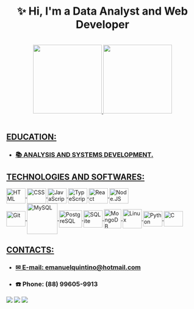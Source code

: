 <h1 align="center">✨ Hi, I'm a Data Analyst and Web Developer </h1>

<br>

<div align="center">
  <a href="https://github.com/EmanuelQuintino">
  <img height="180em" 
    src="https://github-readme-stats.vercel.app/api?username=EmanuelQuintino&show_icons=true&theme=dark&include_all_commits=true&count_private=true"/>
  <img height="180em"
    src="https://github-readme-stats.vercel.app/api/top-langs/?username=EmanuelQuintino&layout=compact&langs_count=6&theme=dark"/>
</div>
  
<br>
  
## EDUCATION:
- ### 📚 ANALYSIS AND SYSTEMS DEVELOPMENT.

##
  
## TECHNOLOGIES AND SOFTWARES:
  
<div style="display: inline_block">
  <img align="center" alt="HTML" title="HTML" height="40" width="50" src="https://cdn.jsdelivr.net/gh/devicons/devicon/icons/html5/html5-original.svg">
  <img align="center" alt="CSS" title="CSS" height="40" width="50" src="https://cdn.jsdelivr.net/gh/devicons/devicon/icons/css3/css3-original.svg">
  <img align="center" alt="JavaScript" title="JavaScript" height="40" width="50" src="https://cdn.jsdelivr.net/gh/devicons/devicon/icons/javascript/javascript-original.svg">
  <img align="center" alt="TypeScript" title="TypeScript" height="40" width="50" src="https://cdn.jsdelivr.net/gh/devicons/devicon/icons/typescript/typescript-original.svg" />        
  <img align="center" alt="React" title="React" height="40" width="50" src="https://cdn.jsdelivr.net/gh/devicons/devicon/icons/react/react-original.svg">
  <img align="center" alt="Node.JS" title="Node.JS" height="40" width="50" src="https://cdn.jsdelivr.net/gh/devicons/devicon/icons/nodejs/nodejs-original.svg"/>
</div>
  
<div style="display: inline_block">
  <img align="center" alt="Git" title="Git" height="40" width="50" src="https://cdn.jsdelivr.net/gh/devicons/devicon/icons/git/git-original.svg"/>                     <img align="center" alt="MySQL" title="MySQL" height="80" width="80" src="https://cdn.jsdelivr.net/gh/devicons/devicon/icons/mysql/mysql-original-wordmark.svg">
  <img align="center" alt="PostgreSQL" title="PostgreSQL" height="45" width="60" src="https://cdn.jsdelivr.net/gh/devicons/devicon/icons/postgresql/postgresql-original.svg" />
  <img align="center" alt="SQLite" title="SQLite" height="45" width="50" src="https://cdn.jsdelivr.net/gh/devicons/devicon/icons/sqlite/sqlite-original.svg" />
  <img align="center" alt="MongoDB" title="MongoDB" height="50" width="45" src="https://cdn.jsdelivr.net/gh/devicons/devicon/icons/mongodb/mongodb-original.svg" />   
  <img align="center" alt="Linux" title="Linux" height="50" width="50" src="https://cdn.jsdelivr.net/gh/devicons/devicon/icons/linux/linux-original.svg" />
  <img align="center" alt="Python" title="Python" height="40" width="50" src="https://cdn.jsdelivr.net/gh/devicons/devicon/icons/python/python-original.svg">
  <img align="center" alt="C" title="C" height="40" width="50" src="https://cdn.jsdelivr.net/gh/devicons/devicon/icons/c/c-original.svg">
</div>

##
  
## CONTACTS: 

- ### ✉ E-mail: emanuelquintino@hotmail.com
- ### ☎️ Phone: (88) 99605-9913

<div> 
  <a href="https://www.linkedin.com/in/emanuelquintino/"><img src="https://img.shields.io/badge/linkedin-0A66C2?style=for-the-badge&logo=linkedin&logoColor=white"></a>
  <a href="https://instagram.com/emanuel_quintino"><img src="https://img.shields.io/badge/-Instagram-%23E4405F?style=for-the-badge&logo=instagram&logoColor=white"></a> 
  <a href="https://wa.me/5588996059913"><img src="https://img.shields.io/badge/WhatsApp-25D366?style=for-the-badge&logo=whatsapp&logoColor=white"></a> 
</div>
